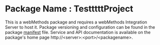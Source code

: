 # Package Name : TestttttProject
This is a webMethods package and requires a webMethods Integration Server to host it. Package versioning and configuration can be found in the package [manifest](./TestttttProject/manifest.v3) file. Service and API documentation is available on the package's home page http://&lt;server&gt;:&lt;port&gt;/&lt;packagename>.